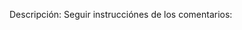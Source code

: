 Descripción: Seguir instrucciónes de los comentarios:

<!DOCTYPE html>
<html lang="es">
	<head>
		<meta charset="UTF-8"/>
		<title>Working with JSON</title>
	</head>
	<body>
<script>
// Responde a la siguiente pregunta: ¿Qué significan las siglas JSON?














// ¿Cómo representarías este objeto en formato JSON?
/*
 var persona = new Object();
 persona.edad = 23;
 persona.altura = 170;
 */














/*
 - Asignar el contenido JSON que está más abajo a un objeto.
 - Imprimir todas las propiedades de GlossDiv
 - Imprimir el contenido del campo "title".
 - Imprimir el contenido del campo "Abbrev".
 - Imprimir el contenido de "GlossSeeAlso".
*/

/*
{
   "glossary":{
      "title":"example glossary",
      "GlossDiv":{
         "title":"S",
         "GlossList":{
            "GlossEntry":{
               "ID":"SGML",
               "SortAs":"SGML",
               "GlossTerm":"Standard Generalized Markup Language",
               "Acronym":"SGML",
               "Abbrev":"ISO 8879:1986",
               "GlossDef":{
                  "para":"A meta-markup language, used to create markup languages such as DocBook.",
                  "GlossSeeAlso":[
                     "GML",
                     "XML"
                  ]
               },
               "GlossSee":"markup"
            }
         }
      }
   }
}
*/















/*
 Partiendo del siguiente string JSON obtenido de Youtube, https://www.googleapis.com/youtube/v3/videos?id=sGbxmsDFVnE&key=AIzaSyBrQp_DqWLwtu_H1U9pVQfWGuVijeRlvj8&part=snippet,contentDetails,statistics,status
 
 - Para poder visualizar más claramente la estructura puedes acceder a la siguiente dirección: http://jsonformatter.curiousconcept.com/ 
   e imprimir entre comentarios el string JSON formateado para que te sirva de referencia para el ejercicio.

HACER LAS SIGUIENTES TAREAS:	
 - Asignar ese objeto JSON a una variable.
 - Imprimir el título del video.
 - Incrustar la imagen de la carátula del video "hqDefault".
 - Crear un hiperenlace con la imagen anterior que apunte a la URL del video "player"---"default" y que se abra en una nueva ventana.
 - Imprimir debajo de la imagen la descripción del video.
 - Imprimir el nombre de quién envió el video "uploader"
 - Imprimir la categoría del video.
 - Imprimir la duración del video.
 - Imprimir la fecha en la que fue enviado el video.
 - Imprimir el número de Likes que tiene el video.
 - Imprimir el número de visitas del video.
 - Imprimir el valor de "embed" (indica si se puede incrustar el video en otras páginas.
 */














/*
 Sabiendo que JSON.parse() ,convierte un STRING (JSON) en un objeto.

 Utiliza el siguiente string e imprime el apellido y nombre del contacto.

 var textojson = '{"firstname":"Jesper","surname":"Aaberg","phone":["555-0100","555-0120"]}';
 */














/*
Comprobar si el siguiente contenido estaría formateado correctamente en formato JSON. Utiliza la web http://jsonlint.com/
para averiguarlo y haz las correcciones oportunas. Pega el resultado correcto a continuación.
/*

{
   "name":"Jim Cowart",
   location:{
      city:{
         name:"Chattanooga",
         population:167674
      },
      name: Tennessee,
      abbreviation:"TN",
      population:6403000
   }   state:{

   },
   company:"appendTo",

}

*/














/*
 Sabiendo que JSON.stringify se encarga de convertir un Objeto a un string JSON. Utiliza dicha función para imprimir el string JSON del siguiente objeto:
 var contacto = new Object();
 contacto.nombre = "Maria";
 contacto.apellidos = "Martinez Gonzalez";
 contacto.telefonos = ["555-0100", "555-0120","555-0127","555-0129"];
 contacto.masdatos = new Array();
 contacto.masdatos[0]={"Seat":"Cordoba","Audi":"A100","BMW":"320"};
 contacto.masdatos[1]=["patinar","ver la tele","escuchar música"];
 contacto.masdatos[2]=[{"Macbook":"Retina","Imac":"27 pulgadas"},{"OS":"Maverick","OSX":"Lion"}];
 */














		</script>
	</body>
</html>